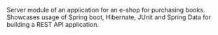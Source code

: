 Server module of an application for an e-shop for purchasing books. Showcases usage of Spring boot, Hibernate, JUnit and Spring Data for building a REST API application.  
